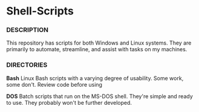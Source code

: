 # Shell-Scripts

### DESCRIPTION

This repository has scripts for both Windows and Linux systems. They are primarily to automate, streamline, and assist with tasks on my machines.

### DIRECTORIES

**Bash**
Linux Bash scripts with a varying degree of usability. Some work, some don't. Review code before using

**DOS**
Batch scripts that run on the MS-DOS shell. They're simple and ready to use. They probably won't be further developed.

